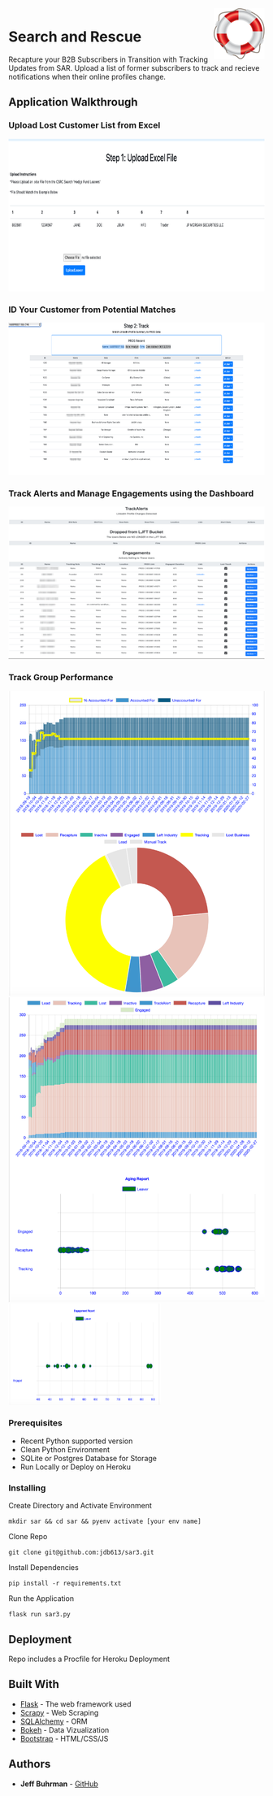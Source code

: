 
<img src="app/static/READMEimg/SARLogo.png" width="100" height="100" align="right" alt="Search and Rescue"/>

# Search and Rescue

Recapture your B2B Subscribers in Transition with Tracking Updates from SAR. Upload a list of former subscribers to track and recieve notifications when their online profiles change.

## Application Walkthrough

### Upload Lost Customer List from Excel
<img src="app/static/READMEimg/Upload.png" width="600" height="300" />

### ID Your Customer from Potential Matches
<img src="app/static/READMEimg/Match.png" width="600" height="300" />

### Track Alerts and Manage Engagements using the Dashboard
<img src="app/static/READMEimg/Dashboard.png" width="600" height="300" />

### Track Group Performance
<img src="app/static/READMEimg/Progress1.png" width="600" height="600" />
<img src="app/static/READMEimg/Progress2.png" width="600" height="600" />
<img src="app/static/READMEimg/Progress3.png" width="300" height="200" />

### Prerequisites

- Recent Python supported version
- Clean Python Environment
- SQLite or Postgres Database for Storage
- Run Locally or Deploy on Heroku


### Installing

Create Directory and Activate Environment

```
mkdir sar && cd sar && pyenv activate [your env name]
```

Clone Repo

```
git clone git@github.com:jdb613/sar3.git
```

Install Dependencies
```
pip install -r requirements.txt
```

Run the Application
```
flask run sar3.py
```

## Deployment

Repo includes a Procfile for Heroku Deployment

## Built With

* [Flask](https://www.fullstackpython.com/flask.html) - The web framework used
* [Scrapy](https://scrapy.org) - Web Scraping
* [SQLAlchemy](https://www.sqlalchemy.org) - ORM
* [Bokeh](https://docs.bokeh.org/en/latest/) - Data Vizualization
* [Bootstrap](https://getbootstrap.com) - HTML/CSS/JS

## Authors

* **Jeff Buhrman** - [GitHub](https://github.com/jdb613)

